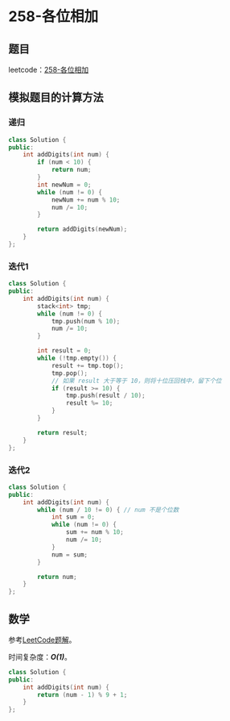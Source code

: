# 258-各位相加

## 题目

leetcode：[258-各位相加](https://leetcode-cn.com/problems/add-digits/)

## 模拟题目的计算方法

### 递归

```c++
class Solution {
public:
    int addDigits(int num) {
        if (num < 10) {
            return num;
        }
        int newNum = 0;
        while (num != 0) {
            newNum += num % 10;
            num /= 10;
        }

        return addDigits(newNum);
    }
};
```

### 迭代1

```c++
class Solution {
public:
    int addDigits(int num) {
        stack<int> tmp;
        while (num != 0) {
            tmp.push(num % 10);
            num /= 10;
        }

        int result = 0;
        while (!tmp.empty()) {
            result += tmp.top();
            tmp.pop();
            // 如果 result 大于等于 10，则将十位压回栈中，留下个位
            if (result >= 10) {
                tmp.push(result / 10);
                result %= 10;
            }
        }

        return result;
    }
};
```

### 迭代2

```c++
class Solution {
public:
    int addDigits(int num) {
        while (num / 10 != 0) { // num 不是个位数
            int sum = 0;
            while (num != 0) {
                sum += num % 10;
                num /= 10;
            }
            num = sum;
        }

        return num;
    }
};
```

## 数学

参考[LeetCode题解](https://leetcode-cn.com/problems/add-digits/solution/java-o1jie-fa-de-ge-ren-li-jie-by-liveforexperienc)。

时间复杂度：***O(1)***。

```c++
class Solution {
public:
    int addDigits(int num) {
        return (num - 1) % 9 + 1;
    }
};
```

